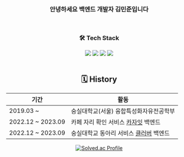 <div align="center">
<div>
  <h3>안녕하세요 백엔드 개발자 김민준입니다</h3>
</div>
<br>
<div>
  <h3>🛠️ Tech Stack</h3>
  <span>
    <img src="https://img.shields.io/badge/java-007396?style=for-the-badge&logo=java&logoColor=white">
    <img src="https://img.shields.io/badge/springboot-6DB33F?style=for-the-badge&logo=springboot&logoColor=white">
    <img src="https://img.shields.io/badge/Hibernate-59666C?style=for-the-badge&logo=Hibernate&logoColor=white">
    <img src="https://img.shields.io/badge/MySQL-4479A1?style=for-the-badge&logo=MySQL&logoColor=white">
  </span>
</div>
<br>

 ## 🗓 History 

    
    
|기간|활동|
|------|---|
|2019.03 ~ |숭실대학교(서울) 융합특성화자유전공학부|
|2022.12 ~ 2023.09|카페 자리 확인 서비스 [카자잇](https://github.com/CaZaIt/CaZaIt-Server) 백엔드|
|2022.12 ~ 2023.09|숭실대학교 동아리 서비스 [클러버](https://github.com/Clubber2024/Clubber-Server) 백엔드|


[![Solved.ac Profile](http://mazassumnida.wtf/api/v2/generate_badge?boj=kmj1229)](https://solved.ac/백준아이디/)
</div>

<!--
**kidmillionaire1229/kidmillionaire1229** is a ✨ _special_ ✨ repository because its `README.md` (this file) appears on your GitHub profile.

Here are some ideas to get you started:

- 🔭 I’m currently working on ...
- 🌱 I’m currently learning ...
- 👯 I’m looking to collaborate on ...
- 🤔 I’m looking for help with ...
- 💬 Ask me about ...
- 📫 How to reach me: ...
- 😄 Pronouns: ...
- ⚡ Fun fact: ...
-->
